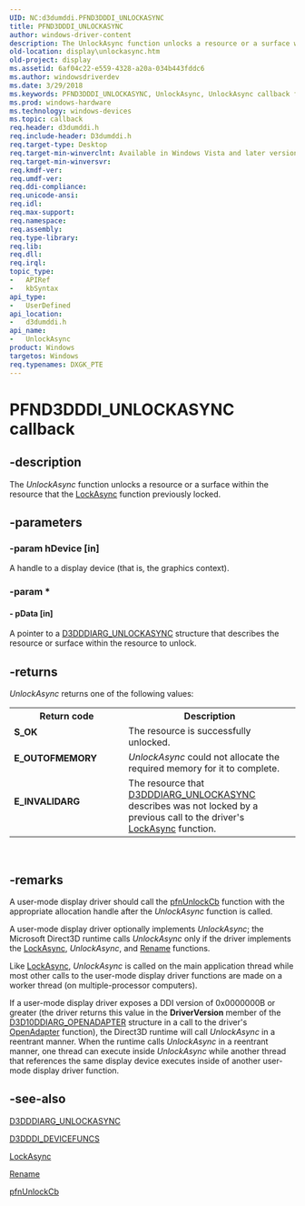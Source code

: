 ```yaml
---
UID: NC:d3dumddi.PFND3DDDI_UNLOCKASYNC
title: PFND3DDDI_UNLOCKASYNC
author: windows-driver-content
description: The UnlockAsync function unlocks a resource or a surface within the resource that the LockAsync function previously locked.
old-location: display\unlockasync.htm
old-project: display
ms.assetid: 6af04c22-e559-4328-a20a-034b443fddc6
ms.author: windowsdriverdev
ms.date: 3/29/2018
ms.keywords: PFND3DDDI_UNLOCKASYNC, UnlockAsync, UnlockAsync callback function [Display Devices], UserModeDisplayDriver_Functions_f2270e47-4bf2-4486-8e6b-919daabd7c48.xml, d3dumddi/UnlockAsync, display.unlockasync
ms.prod: windows-hardware
ms.technology: windows-devices
ms.topic: callback
req.header: d3dumddi.h
req.include-header: D3dumddi.h
req.target-type: Desktop
req.target-min-winverclnt: Available in Windows Vista and later versions of the Windows operating systems.
req.target-min-winversvr: 
req.kmdf-ver: 
req.umdf-ver: 
req.ddi-compliance: 
req.unicode-ansi: 
req.idl: 
req.max-support: 
req.namespace: 
req.assembly: 
req.type-library: 
req.lib: 
req.dll: 
req.irql: 
topic_type:
-	APIRef
-	kbSyntax
api_type:
-	UserDefined
api_location:
-	d3dumddi.h
api_name:
-	UnlockAsync
product: Windows
targetos: Windows
req.typenames: DXGK_PTE
---
```


# PFND3DDDI_UNLOCKASYNC callback


## -description


The <i>UnlockAsync</i> function unlocks a resource or a surface within the resource that the <a href="https://msdn.microsoft.com/c8f76ebe-947a-45e4-abbc-f6020da929e8">LockAsync</a> function previously locked.


## -parameters




### -param hDevice [in]

 A handle to a display device (that is, the graphics context).


### -param *








#### - pData [in]

 A pointer to a <a href="https://msdn.microsoft.com/library/windows/hardware/ff543395">D3DDDIARG_UNLOCKASYNC</a> structure that describes the resource or surface within the resource to unlock.


## -returns



<i>UnlockAsync</i> returns one of the following values:

<table>
<tr>
<th>Return code</th>
<th>Description</th>
</tr>
<tr>
<td width="40%">
<dl>
<dt><b>S_OK</b></dt>
</dl>
</td>
<td width="60%">
The resource is successfully unlocked.

</td>
</tr>
<tr>
<td width="40%">
<dl>
<dt><b>E_OUTOFMEMORY</b></dt>
</dl>
</td>
<td width="60%">
<i>UnlockAsync</i> could not allocate the required memory for it to complete.

</td>
</tr>
<tr>
<td width="40%">
<dl>
<dt><b>E_INVALIDARG</b></dt>
</dl>
</td>
<td width="60%">
The resource that <a href="https://msdn.microsoft.com/library/windows/hardware/ff543395">D3DDDIARG_UNLOCKASYNC</a> describes was not locked by a previous call to the driver's <a href="https://msdn.microsoft.com/c8f76ebe-947a-45e4-abbc-f6020da929e8">LockAsync</a> function. 

</td>
</tr>
</table>
 




## -remarks



A user-mode display driver should call the <a href="https://msdn.microsoft.com/6684f350-da27-478d-ab7b-36e395f7df8d">pfnUnlockCb</a> function with the appropriate allocation handle after the <i>UnlockAsync</i> function is called. 

A user-mode display driver optionally implements <i>UnlockAsync</i>; the Microsoft Direct3D runtime calls <i>UnlockAsync</i> only if the driver implements the <a href="https://msdn.microsoft.com/c8f76ebe-947a-45e4-abbc-f6020da929e8">LockAsync</a>, <i>UnlockAsync</i>, and <a href="https://msdn.microsoft.com/60f733e1-d376-4372-b1cc-39508b3a98e5">Rename</a> functions. 

Like <a href="https://msdn.microsoft.com/c8f76ebe-947a-45e4-abbc-f6020da929e8">LockAsync</a>, <i>UnlockAsync</i> is called on the main application thread while most other calls to the user-mode display driver functions are made on a worker thread (on multiple-processor computers). 

If a user-mode display driver exposes a DDI version of 0x0000000B or greater (the driver returns this value in the <b>DriverVersion</b> member of the <a href="https://msdn.microsoft.com/library/windows/hardware/ff541724">D3D10DDIARG_OPENADAPTER</a> structure in a call to the driver's <a href="https://msdn.microsoft.com/41dc9ee4-e9bc-4ebd-9b90-6446ded6ea16">OpenAdapter</a> function), the Direct3D runtime will call <i>UnlockAsync</i> in a reentrant manner. When the runtime calls <i>UnlockAsync</i> in a reentrant manner, one thread can execute inside <i>UnlockAsync</i> while another thread that references the same display device executes inside of another user-mode display driver function. 




## -see-also




<a href="https://msdn.microsoft.com/library/windows/hardware/ff543395">D3DDDIARG_UNLOCKASYNC</a>



<a href="https://msdn.microsoft.com/library/windows/hardware/ff544519">D3DDDI_DEVICEFUNCS</a>



<a href="https://msdn.microsoft.com/c8f76ebe-947a-45e4-abbc-f6020da929e8">LockAsync</a>



<a href="https://msdn.microsoft.com/60f733e1-d376-4372-b1cc-39508b3a98e5">Rename</a>



<a href="https://msdn.microsoft.com/6684f350-da27-478d-ab7b-36e395f7df8d">pfnUnlockCb</a>
 

 

